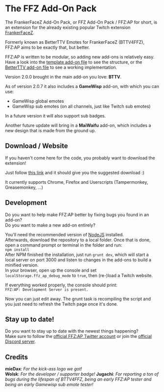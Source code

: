 # The FFZ Add-On Pack

The FrankerFaceZ Add-On Pack, or FFZ Add-On Pack / FFZ:AP for short, is an extension for the already existing popular Twitch extension [FrankerFaceZ](https://www.frankerfacez.com/).

Formerly known as BetterTTV Emotes for FrankerFaceZ (BTTV4FFZ), FFZ:AP aims to be exactly that, but better.

FFZ:AP is written to be modular, so adding new add-ons is relatively easy.  
Have a look into the [template add-on file](src/addons/_template.js) to see the structure, or the [BetterTTV add-on file](src/addons/bttv.js) to see a working implementation.

Version 2.0.0 brought in the main add-on you love: **BTTV**.

As of version 2.0.7 it also includes a **GameWisp** add-on, with which you can use:
- GameWisp global emotes
- GameWisp sub emotes (on all channels, just like Twitch sub emotes)

In a future version it will also support sub badges.

Another future update will bring in a **MaiWaifu** add-on, which includes a new design that is made from the ground up.

## Download / Website

If you haven't come here for the code, you probably want to download the extension!

Just follow [this link](http://ffzap.lordmau5.com/) and it should give you the suggested download :)

It currently supports Chrome, Firefox and Userscripts (Tampermonkey, Greasemonkey, ...)

## Development

Do you want to help make FFZ:AP better by fixing bugs you found in an add-on?  
Do you want to make a new add-on entirely?

You'll need the recommended version of [NodeJS](https://nodejs.org/) installed.  
Afterwards, download the repository to a local folder.
Once that is done, open a command prompt or terminal in the folder and run:  
`npm install`  
After NPM finished the installation, just run `grunt dev`, which will start a local server on port 3000 and listen to changes in the add-ons to build a minified version.  
In your browser, open up the console and set `localStorage.ffz_ap_debug_mode` to `true`, then (re-)load a Twitch website.

If everything worked properly, the console should print:  
`FFZ:AP: Development Server is present.`

Now you can just edit away. The grunt task is recompiling the script and you just need to refresh the Twitch page once it's done.

## Stay up to date!

Do you want to stay up to date with the newest things happening?  
Make sure to follow the [official FFZ:AP Twitter account](https://www.twitter.com/FFZ_Addon_Pack) or join the [official Discord server](https://discord.me/ffz-ap).

## Credits
**mieDax**: _For the kick-ass logo we got!_  
**Wolsk**: _For the developer / supporter badge!_
**Jugachi**: _For reporting a ton of bugs during the lifespan of BTTV4FFZ, being an early FFZ:AP tester and being an early Gamewisp sub emote tester!_
